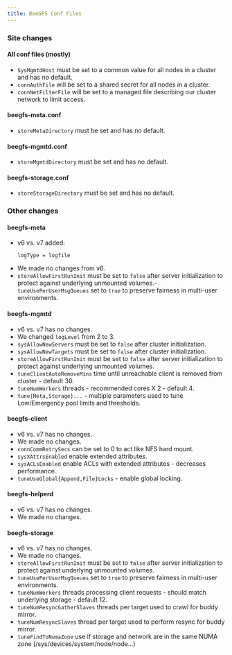 ```yaml
---
title: BeeGFS Conf Files
---
```


### Site changes

#### All conf files (mostly)
- `SysMgmtdHost` must be set to a common value for all nodes in a cluster and has no default.
- `connAuthFile` will be set to a shared secret for all nodes in a cluster.
- `connNetFilterFile` will be set to a managed file describing our cluster network to limit access.

#### beegfs-meta.conf
- `storeMetaDirectory` must be set and has no default.

#### beegfs-mgmtd.conf
- `storeMgmtdDirectory` must be set and has no default.

#### beegfs-storage.conf
- `storeStorageDirectory` must be set and has no default.

### Other changes

#### beegfs-meta
- v6 vs. v7 added:
    ```
    logType = logfile
    ```
- We made no changes from v6.
- `storeAllowFirstRunInit` must be set to `false` after server initialization to protect against underlying unmounted volumes.- 
`tuneUsePerUserMsgQueues` set to `true` to preserve fairness in multi-user environments.

#### beegfs-mgmtd
- v6 vs. v7 has no changes.
- We changed `logLevel` from 2 to 3.
- `sysAllowNewServers` must be set to `false` after cluster initialization.
- `sysAllowNewTargets` must be set to `false` after cluster initialization.
- `storeAllowFirstRunInit` must be set to `false` after server initialization to protect against underlying unmounted volumes.
- `tuneClientAutoRemoveMins` time until unreachable client is removed from cluster - default 30.
- `tuneNumWorkers` threads - recommended cores X 2 - default 4.
- `tune{Meta,Storage}...` - multiple parameters used to tune Low/Emergency pool limits and thresholds.

#### beegfs-client
- v6 vs. v7 has no changes.
- We made no changes.
- `connCommRetrySecs` can be set to 0 to act like NFS hard mount.
- `sysXAttrsEnabled` enable extended attributes.
- `sysACLsEnabled` enable ACLs with extended attributes - decreases performance.
- `tuneUseGlobal{Append,File}Locks` - enable global locking.

#### beegfs-helperd
- v6 vs. v7 has no changes.
- We made no changes.

#### beegfs-storage
- v6 vs. v7 has no changes.
- We made no changes.
- `storeAllowFirstRunInit` must be set to `false` after server initialization to protect against underlying unmounted volumes.
- `tuneUsePerUserMsgQueues` set to `true` to preserve fairness in multi-user environments.
- `tuneNumWorkers` threads processing client requests - should match underlying storage - default 12.
- `tuneNumResyncGatherSlaves` threads per target used to crawl for buddy mirror.
- `tuneNumResyncSlaves` thread per target used to perform resync for buddy mirror.
- `tuneFindToNumaZone` use if storage and network are in the same NUMA zone (/sys/devices/system/node/node...)
